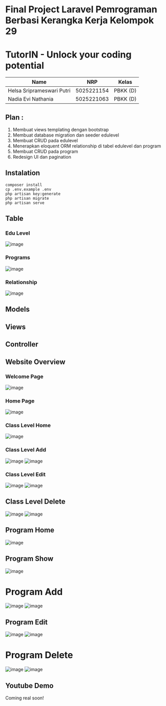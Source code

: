 # Final Project Laravel Pemrograman Berbasi Kerangka Kerja Kelompok 29
# TutorIN - Unlock your coding potential 

| Name           | NRP        | Kelas     |
| ---            | ---        | ----------|
|Helsa Sriprameswari Putri| 5025221154 |  PBKK (D) |
| Nadia Evi Nathania | 5025221063 |  PBKK (D) |

## Plan :
1. Membuat views templating dengan bootstrap
2. Membuat database migration dan seeder edulevel
3. Membuat CRUD pada edulevel
4. Menerapkan eloquent ORM relationship di tabel edulevel dan program
5. Membuat CRUD pada program
6. Redesign UI dan pagination

## Instalation
```
composer install
cp .env.example .env
php artisan key:generate
php artisan migrate
php artisan serve
```

## Table

### Edu Level 
![image](https://github.com/user-attachments/assets/3cea6274-c00e-4c0e-99b7-c48972e51afa)

### Programs
![image](https://github.com/user-attachments/assets/35be0030-31a6-45a1-ba99-8cd85fad725b)

### Relationship

![image](https://github.com/user-attachments/assets/dcf912a3-48ac-437d-a7fd-a8dfea5fffb2)



## Models

## Views

## Controller

## Website Overview

### Welcome Page
![image](https://github.com/user-attachments/assets/f919c149-fc84-4941-8df1-e9e7550054e0)

### Home Page 

![image](https://github.com/user-attachments/assets/50071e6f-1447-4750-bcbd-0798b2767fcf)

### Class Level Home

![image](https://github.com/user-attachments/assets/c67bf8c4-29bb-4ef1-834b-11fb19e16bca)

### Class Level Add
![image](https://github.com/user-attachments/assets/964b3d71-bbc0-4fc8-a12a-5c3ed4a6e671)
![image](https://github.com/user-attachments/assets/7a01263e-2b85-4963-934c-a092194f543e)

### Class Level Edit

![image](https://github.com/user-attachments/assets/8e0fc316-be71-4374-b439-c03c25549ade)
![image](https://github.com/user-attachments/assets/9bf3d3e7-70a9-42c3-b851-dddd12562d37)

## Class Level Delete 
![image](https://github.com/user-attachments/assets/91034c5c-56e8-41a3-a1bb-fb3ec7002b75)
![image](https://github.com/user-attachments/assets/3a604a31-b80e-4363-841e-2c50000cedbb)

## Program Home

![image](https://github.com/user-attachments/assets/3599f1e7-e69a-43e4-87c7-03d0eeebab6c)

## Program Show

![image](https://github.com/user-attachments/assets/b85aabb1-ed8a-4278-a073-b1ab0fdaf76d)

# Program Add
![image](https://github.com/user-attachments/assets/426292c1-a090-4bf7-a558-b1cb0eb980c1)
![image](https://github.com/user-attachments/assets/b75577da-3aa7-4b03-82d1-64db37201c2b)

## Program Edit
![image](https://github.com/user-attachments/assets/4ccca45c-b767-447d-8c27-7957459b96d9)
![image](https://github.com/user-attachments/assets/f73b26c2-7979-4f1f-9b6a-036709a7889d)


# Program Delete
![image](https://github.com/user-attachments/assets/1cf21554-596c-4a6b-b61d-1b2dd0d3b234)
![image](https://github.com/user-attachments/assets/10bd1e79-5e76-4398-8e22-c30d2619b60c)


## Youtube Demo

Coming real soon!

